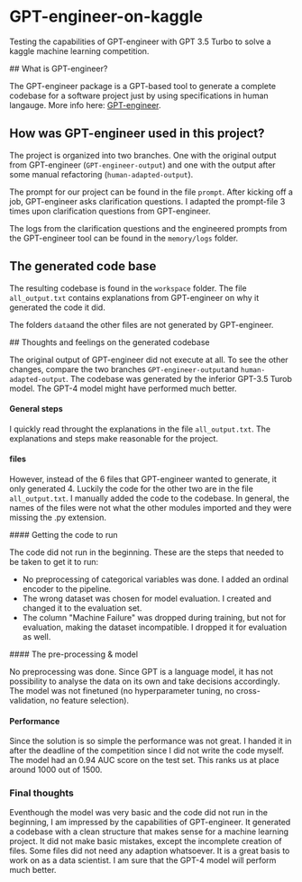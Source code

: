 # GPT-engineer-on-kaggle
Testing the capabilities of GPT-engineer with GPT 3.5 Turbo to solve a kaggle machine learning competition.

## What is GPT-engineer?

The GPT-engineer package is a GPT-based tool to generate a complete codebase for a software project just by using specifications in human langauge. More info here: [GPT-engineer](https://github.com/AntonOsika/gpt-engineer). 

## How was GPT-engineer used in this project?

The project is organized into two branches. One with the original output from GPT-engineer (`GPT-engineer-output`) and one with the output after some manual refactoring (`human-adapted-output`). 

The prompt for our project can be found in the file `prompt`. After kicking off a job, GPT-engineer asks clarification questions. I adapted the prompt-file 3 times upon clarification questions from GPT-engineer. 

The logs from the clarification questions and the engineered prompts from the GPT-engineer tool can be found in the `memory/logs` folder.

## The generated code base

The resulting codebase is found in the `workspace` folder. The file `all_output.txt` contains explanations from GPT-engineer on why it generated the code it did.

The folders `data`and the other files are not generated by GPT-engineer. 

## Thoughts and feelings on the generated codebase

The original output of GPT-engineer did not execute at all. To see the other changes, compare the two branches `GPT-engineer-output`and `human-adapted-output`. The codebase was generated by the inferior GPT-3.5 Turob model. The GPT-4 model might have performed much better. 

#### General steps

I quickly read throught the explanations in the file `all_output.txt`. The explanations and steps make reasonable for the project. 

#### files

However, instead of the 6 files that GPT-engineer wanted to generate, it only generated 4. Luckily the code for the other two are in the file `all_output.txt`. I manually added the code to the codebase.
In general, the names of the files were not what the other modules imported and they were missing the .py extension. 

#### Getting the code to run

The code did not run in the beginning. These are the steps that needed to be taken to get it to run:

- No preprocessing of categorical variables was done. I added an ordinal encoder to the pipeline.
- The wrong dataset was chosen for model evaluation. I created and changed it to the evaluation set.
- The column "Machine Failure" was dropped during training, but not for evaluation, making the dataset incompatible. I dropped it for evaluation as well.

#### The pre-processing & model

No preprocessing was done. Since GPT is a language model, it has not possibility to analyse the data on its own and take decisions accordingly. The model was not finetuned (no hyperparameter tuning, no cross-validation, no feature selection). 

#### Performance

Since the solution is so simple the performance was not great. I handed it in after the deadline of the competition since I did not write the code myself. The model had an 0.94 AUC score on the test set. This ranks us at place around 1000 out of 1500.

### Final thoughts

Eventhough the model was very basic and the code did not run in the beginning, I am impressed by the capabilities of GPT-engineer. It generated a codebase with a clean structure that makes sense for a machine learning project. It did not make basic mistakes, except the incomplete creation of files. Some files did not need any adaption whatsoever. It is a great basis to work on as a data scientist. I am sure that the GPT-4 model will perform much better. 
